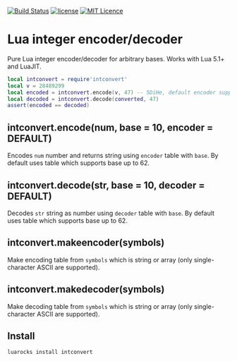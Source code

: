 [![Build Status](https://travis-ci.com/iskolbin/lintconvert.svg?branch=master)](https://travis-ci.org/iskolbin/lintconvert)
[![license](https://img.shields.io/badge/license-public%20domain-blue.svg)]()
[![MIT Licence](https://badges.frapsoft.com/os/mit/mit.svg?v=103)](https://opensource.org/licenses/mit-license.php)

Lua integer encoder/decoder
===========================

Pure Lua integer encoder/decoder for arbitrary bases. Works with Lua 5.1+ and LuaJIT.

```lua
local intconvert = require'intconvert'
local v = 28489299
local encoded = intconvert.encode(v, 47) -- 5DiHe, default encoder supports base up to 62
local decoded = intconvert.decode(converted, 47)
assert(encoded == decoded)
```

intconvert.encode(num, base = 10, encoder = DEFAULT)
----------------------------------------------------
Encodes `num` number and returns string using `encoder` table with `base`. By default uses table which
supports base up to 62.

intconvert.decode(str, base = 10, decoder = DEFAULT)
----------------------------------------------------
Decodes `str` string as number using `decoder` table with `base`. By default uses table which supports
base up to 62.

intconvert.makeencoder(symbols)
-------------------------------
Make encoding table from `symbols` which is string or array (only single-character ASCII are supported).

intconvert.makedecoder(symbols)
-------------------------------
Make decoding table from `symbols` which is string or array (only single-character ASCII are supported).

Install
-------
```bash
luarocks install intconvert
```
